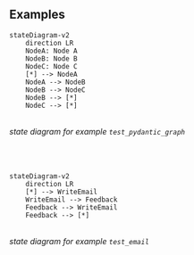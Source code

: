 ## Examples

``` mermaid
stateDiagram-v2
    direction LR
    NodeA: Node A
    NodeB: Node B
    NodeC: Node C
    [*] --> NodeA 
    NodeA --> NodeB
    NodeB --> NodeC
    NodeB --> [*]
    NodeC --> [*]
```
<br>*state diagram for example `test_pydantic_graph`*
<br>
<br>
<br>
<br>

``` mermaid
stateDiagram-v2
    direction LR
    [*] --> WriteEmail
    WriteEmail --> Feedback
    Feedback --> WriteEmail
    Feedback --> [*]
```
<br>*state diagram for example `test_email`*
